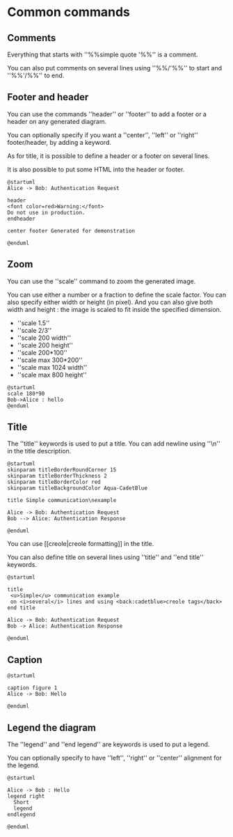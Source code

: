 # Common commands

## Comments
Everything that starts with ''%%simple quote '%%'' is a
comment.

You can also put comments on several lines using ''%%/'%%'' to start and ''%%'/%%'' to end.

## Footer and header
You can use the commands ''header'' or ''footer'' to
add a footer or a header on any generated diagram.

You can optionally specify if you want a ''center'', ''left''
or ''right'' footer/header, by adding a keyword.

As for title, it is possible to define a header or a footer on
several lines.

It is also possible to put some HTML into the header or footer.
```plantuml
@startuml
Alice -> Bob: Authentication Request

header
<font color=red>Warning:</font>
Do not use in production.
endheader

center footer Generated for demonstration

@enduml
```

## Zoom

You can use the ''scale'' command to zoom the generated image.

You can use either a number or a fraction to define the scale factor.
You can also specify either width or height (in pixel).
And you can also give both width and height : the image is scaled to fit inside the specified dimension.

  * ''scale 1.5''
  * ''scale 2/3''
  * ''scale 200 width''
  * ''scale 200 height''
  * ''scale 200*100''
  * ''scale max 300*200''
  * ''scale max 1024 width''
  * ''scale max 800 height''

```plantuml
@startuml
scale 180*90
Bob->Alice : hello
@enduml
```

## Title
The ''title'' keywords is used to put a title.
You can add newline using ''\n'' in the title description.

```plantuml
@startuml
skinparam titleBorderRoundCorner 15
skinparam titleBorderThickness 2
skinparam titleBorderColor red
skinparam titleBackgroundColor Aqua-CadetBlue

title Simple communication\nexample

Alice -> Bob: Authentication Request
Bob --> Alice: Authentication Response

@enduml
```

You can use [[creole|creole formatting]] in the title.

You can also define title on several lines using ''title''
and ''end title'' keywords.

```plantuml
@startuml

title
 <u>Simple</u> communication example
 on <i>several</i> lines and using <back:cadetblue>creole tags</back>
end title

Alice -> Bob: Authentication Request
Bob -> Alice: Authentication Response

@enduml
```

## Caption
```plantuml
@startuml

caption figure 1
Alice -> Bob: Hello

@enduml
```

## Legend the diagram

The ''legend'' and ''end legend'' are keywords is used to put a legend.

You can optionally specify to have ''left'', ''right'' or ''center''
alignment for the legend.

```plantuml
@startuml

Alice -> Bob : Hello
legend right
  Short
  legend
endlegend

@enduml
```